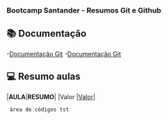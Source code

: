 ### **Bootcamp Santander - Resumos Git e Github** ###

## 📚 Documentação
-[Documentação Git]()
-[Documentação Git]()

## 💻 Resumo aulas

|**AULA**|**RESUMO**|
|Valor |[Valor](link)|

```
 área de códigos tst
```

